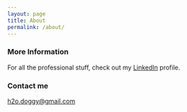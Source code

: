 ```yaml
---
layout: page
title: About
permalink: /about/
---
```


### More Information

For all the professional stuff, check out my [LinkedIn](https://www.linkedin.com/in/jason-lee-a3765299/ "Jason's LinkedIn") profile.

### Contact me

[h2o.doggy@gmail.com](mailto:h2o.doggy@gmail.com)
